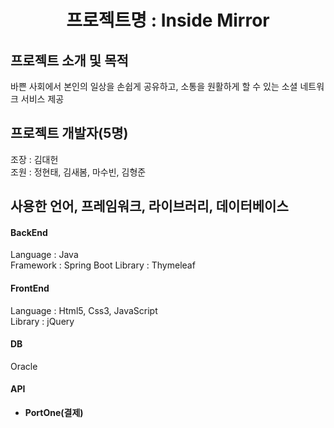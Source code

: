 <h1 align="center">프로젝트명 : Inside Mirror</h1>

## 프로젝트 소개 및 목적
바쁜 사회에서 본인의 일상을 손쉽게 공유하고,
소통을 원활하게 할 수 있는 소셜 네트워크 서비스 제공


## 프로젝트 개발자(5명)
조장 : 김대헌<br/>
조원 : 정현태, 김새봄, 마수빈, 김형준

## 사용한 언어, 프레임워크, 라이브러리, 데이터베이스
#### BackEnd
Language : Java
<br/>
Framework : Spring Boot
Library : Thymeleaf

#### FrontEnd
Language : Html5, Css3, JavaScript
<br/>
Library : jQuery

#### DB
Oracle

#### API
- **PortOne(결제)**
